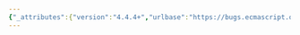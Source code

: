```yaml
---
{"_attributes":{"version":"4.4.4+","urlbase":"https://bugs.ecmascript.org/","maintainer":"dherman@mozilla.com"},"bug":{"bug_id":4490,"creation_ts":"2015-08-21 14:11:00 -0700","short_desc":"14.2.*: Operations defined for wrong grammar productions","delta_ts":"2015-10-26 12:11:17 -0700","product":"ECMA-262 Edition 6","component":"technical issues","version":"unspecified","rep_platform":"All","op_sys":"All","bug_status":"RESOLVED","resolution":"FIXED","priority":"Normal","bug_severity":"normal","everconfirmed":true,"reporter":{"uid":"andrebargull","name":"André Bargull"},"assigned_to":{"uid":"allen","name":"Allen Wirfs-Brock"},"cc":"brterlso","long_desc":[{"commentid":14651,"comment_count":0,"who":{"uid":"andrebargull","name":"André Bargull"},"bug_when":"2015-08-21 14:11:14 -0700","thetext":"14.2.4 Static Semantics: ContainsExpression\n14.2.5 Static Semantics: ExpectedArgumentCount\n14.2.6 Static Semantics: HasInitializer\n14.2.8 Static Semantics: IsSimpleParameterList\n14.2.14 Runtime Semantics: IteratorBindingInitialization\n\n\nAll these operations are called during 9.2.12 FunctionDeclarationInstantiation, that means they actually use ArrowFormalParameters (or BindingIdentifier) instead of ArrowParameters (cf. 14.2.16, step 3)."},{"commentid":14868,"comment_count":1,"who":{"uid":"brterlso","name":"Brian Terlson"},"bug_when":"2015-10-26 12:11:17 -0700","thetext":"Fixed in ES2016 Draft (622b6c8)."}]}}
---
```

